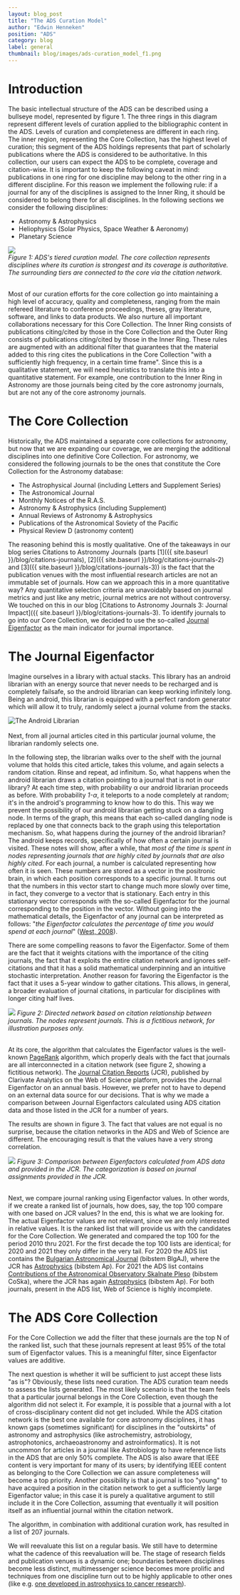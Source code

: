 ```yaml
---
layout: blog_post
title: "The ADS Curation Model"
author: "Edwin Henneken"
position: "ADS"
category: blog
label: general
thumbnail: blog/images/ads-curation_model_f1.png
---
```

# Introduction
The basic intellectual structure of the ADS can be described using a bullseye model, represented by figure 1. The three rings in this diagram represent different levels of curation applied to the bibliographic content in the ADS. Levels of curation and completeness are different in each ring. The inner region, representing the Core Collection, has the highest level of curation; this segment of the ADS holdings represents that part of scholarly publications where the ADS is considered to be authoritative. In this collection, our users can expect the ADS to be complete, coverage and citation-wise. It is important to keep the following caveat in mind: publications in one ring for one discipline may belong to the other ring in a different discipline. For this reason we implement the following rule: if a journal for any of the disciplines is assigned to the Inner Ring, it should be considered to belong there for all disciplines. In the following sections we consider the following disciplines:

* Astronomy & Astrophysics
* Heliophysics (Solar Physics, Space Weather & Aeronomy)
* Planetary Science

<div class="text-center">
    <img class="img-thumbnail" src="{{ site.baseurl }}/blog/images/ads-curation_model_f1.png" />
<br>
<em>Figure 1: ADS's tiered curation model. The core collection represents disciplines where its curation is strongest and its coverage is authoritative. The surrounding tiers are connected to the core via the citation network.
</em>
</div>
<br>

Most of our curation efforts for the core collection go into maintaining a high level of accuracy, quality and completeness, ranging from the main refereed literature to conference proceedings, theses, gray literature, software, and links to data products. We also nurture all important collaborations necessary for this Core Collection. The Inner Ring consists of publications citing/cited by those in the Core Collection and the Outer Ring consists of publications citing/cited by those in the Inner Ring. These rules are augmented with an additional filter that guarantees that the material added to this ring cites the publications in the Core Collection "with a sufficiently high frequency, in a certain time frame". Since this is a qualitative statement, we will need heuristics to translate this into a quantitative statement. For example, one contribution to the Inner Ring in Astronomy are those journals being cited by the core astronomy journals, but are not any of the core astronomy journals. 

# The Core Collection
Historically, the ADS maintained a separate core collections for astronomy, but now that we are expanding our coverage, we are merging the additional disciplines into one definitive Core Collection. For astronomy, we considered the following journals to be the ones that constitute the Core Collection for the Astronomy database:

* The Astrophysical Journal (including Letters and Supplement Series)
* The Astronomical Journal
* Monthly Notices of the R.A.S.
* Astronomy & Astrophysics (including Supplement)
* Annual Reviews of Astronomy & Astrophysics
* Publications of the Astronomical Soviety of the Pacific
* Physical Review D (astronomy content)

The reasoning behind this is mostly qualitative. One of the takeaways in our blog series Citations to Astronomy Journals (parts [1]({{ site.baseurl }}/blog/citations-journals), [2]({{ site.baseurl }}/blog/citations-journals-2) and [3]({{ site.baseurl }}/blog/citations-journals-3)) is the fact that the publication venues with the most influential research articles are not an immutable set of journals. How can we approach this in a more quantitative way? Any quantitative selection criteria are unavoidably based on journal metrics and just like any metric, journal metrics are not without controversy. We touched on this in our blog [Citations to Astronomy Journals 3: Journal Impact]({{ site.baseurl }}/blog/citations-journals-3). To identify journals to go into our Core Collection, we decided to use the so-called [Journal Eigenfactor](https://en.wikipedia.org/wiki/Eigenfactor) as the main indicator for journal importance. 

# The Journal Eigenfactor
Imagine ourselves in a library with actual stacks. This library has an android librarian with an energy source that never needs to be recharged and is completely failsafe, so the android librarian can keep working infinitely long. Being an android, this librarian is equipped with a perfect random generator which will allow it to truly, randomly select a journal volume from the stacks. 
<div class="text-center">
    <img class="img-thumbnail" alt="The Android Librarian" src="{{ site.baseurl }}/blog/images/ads-curation_model_android.png" /></div>
<br>
Next, from all journal articles cited in this particular journal volume, the librarian randomly selects one. 

In the following step, the librarian walks over to the shelf with the journal volume that holds this cited article, takes this volume, and again selects a random citation. Rinse and repeat, ad infinitum. So, what happens when the android librarian draws a citation pointing to a journal that is not in our library? At each time step, with probability α our android librarian proceeds as before. With probability *1-α*, it teleports to a node completely at random; it's in the android's programming to know how to do this. This way we prevent the possibility of our android librarian getting stuck on a dangling node. In terms of the graph, this means that each so-called dangling node is replaced by one that connects back to the graph using this teleportation mechanism. So, what happens during the journey of the android librarian? The android keeps records, specifically of how often a certain journal is visited. These notes will show, after a while, that *most of the time is spent in nodes representing journals that are highly cited by journals that are also highly cited*. For each journal, a number is calculated representing how often it is seen. These numbers are stored as a vector in the positronic brain, in which each position corresponds to a specific journal. It turns out that the numbers in this vector start to change much more slowly over time, in fact, they converge to a vector that is stationary. Each entry in this stationary vector corresponds with the so-called Eigenfactor for the journal corresponding to the position in the vector. Without going into the mathematical details, the Eigenfactor of any journal can be interpreted as follows: "*the Eigenfactor calculates the percentage of time you would spend at each journal*" ([West, 2008](https://www.researchtrends.com/cgi/viewcontent.cgi?article=1332&context=researchtrends)). 

There are some compelling reasons to favor the Eigenfactor. Some of them are the fact that it weights citations with the importance of the citing journals, the fact that it exploits the entire citation network and ignores self-citations and that it has a solid mathematical underpinning and an intuitive stochastic interpretation. Another reason for favoring the Eigenfactor is the fact that it uses a 5-year window to gather citations. This allows, in general, a broader evaluation of journal citations, in particular for disciplines with longer citing half lives. 

<div class="text-center">
    <img class="img-thumbnail" src="{{ site.baseurl }}/blog/images/ads-curation_model_f2.png" />
<em>Figure 2: Directed network based on citation relationship between journals. The nodes represent journals. This is a fictitious network, for illustration purposes only.
</em>
</div>
<br>

At its core, the algorithm that calculates the Eigenfactor values is the well-known [PageRank](https://en.wikipedia.org/wiki/PageRank) algorithm, which properly deals with the fact that journals are all interconnected in a citation network (see figure 2, showing a fictitious network). The [Journal Citation Reports](https://en.wikipedia.org/wiki/Journal_Citation_Reports) (JCR), published by Clarivate Analytics on the Web of Science platform, provides the Journal Eigenfactor on an annual basis. However, we prefer not to have to depend on an external data source for our decisions. That is why we made a comparison between Journal Eigenfactors calculated using ADS citation data and those listed in the JCR for a number of years.

The results are shown in figure 3. The fact that values are not equal is no surprise, because the citation networks in the ADS and Web of Science are different. The encouraging result is that the values have a very strong correlation.

<div class="text-center">
    <img class="img-thumbnail" src="{{ site.baseurl }}/blog/images/ads-curation_model_f3.png" />
<em>Figure 3: Comparison between Eigenfactors calculated from ADS data and provided in the JCR. The categorization is based on journal assignments provided in the JCR.
</em>
</div>
<br>

Next, we compare journal ranking using Eigenfactor values. In other words, if we create a ranked list of journals, how does, say, the top 100 compare with one based on JCR values? In the end, this is what we are looking for. The actual Eigenfactor values are not relevant, since we are only interested in relative values. It is the ranked list that will provide us with the candidates for the Core Collection. We generated and compared the top 100 for the period 2010 thru 2021. For the first decade the top 100 lists are identical; for 2020 and 2021 they only differ in the very tail. For 2020 the ADS list contains the [Bulgarian Astronomical Journal](https://www.astro.bas.bg/AIJ/) (bibstem BlgAJ), where the JCR has [Astrophysics](https://www.springer.com/journal/10511) (bibstem Ap). For 2021 the ADS list contains [Contributions of the Astronomical Observatory Skalnate Pleso](https://www.ta3.sk/caosp/) (bibstem CoSka), where the JCR has again [Astrophysics](https://www.springer.com/journal/10511) (bibstem Ap). For both journals, present in the ADS list, Web of Science is highly incomplete.

# The ADS Core Collection
For the Core Collection we add the filter that these journals are the top N of the ranked list, such that these journals represent at least 95% of the total sum of Eigenfactor values. This is a meaningful filter, since Eigenfactor values are additive.

The next question is whether it will be sufficient to just accept these lists "as is"? Obviously, these lists need curation. The ADS curation team needs to assess the lists generated. The most likely scenario is that the team feels that a particular journal belongs in the Core Collection, even though the algorithm did not select it. For example, it is possible that a journal with a lot of cross-disciplinary content did not get included. While the ADS citation network is the best one available for core astronomy disciplines, it has known gaps (sometimes significant) for disciplines in the "outskirts" of astronomy and astrophysics (like astrochemistry, astrobiology, astrophotonics, archaeoastronomy and astroinformatics). It is not uncommon for articles in a journal like Astrobiology to have reference lists in the ADS that are only 50% complete. The ADS is also aware that IEEE content is very important for many of its users; by identifying IEEE content as belonging to the Core Collection we can assure completeness will become a top priority. Another possibility is that a journal is too "young" to have acquired a position in the citation network to get a sufficiently large Eigenfactor value; in this case it is purely a qualitative argument to still include it in the Core Collection, assuming that eventually it will position itself as an influential journal within the citation network. 

The algorithm, in combination with additional curation work, has resulted in a list of 207 journals.

We will reevaluate this list on a regular basis. We still have to determine what the cadence of this reevaluation will be. The stage of research fields and publication venues is a dynamic one; boundaries between disciplines become less distinct, multimessenger science becomes more prolific and techniques from one discipline turn out to be highly applicable to other ones (like e.g. [one developed in astrophysics to cancer research](https://ui.adsabs.harvard.edu/abs/2021IOIns...2..247T/abstract)).